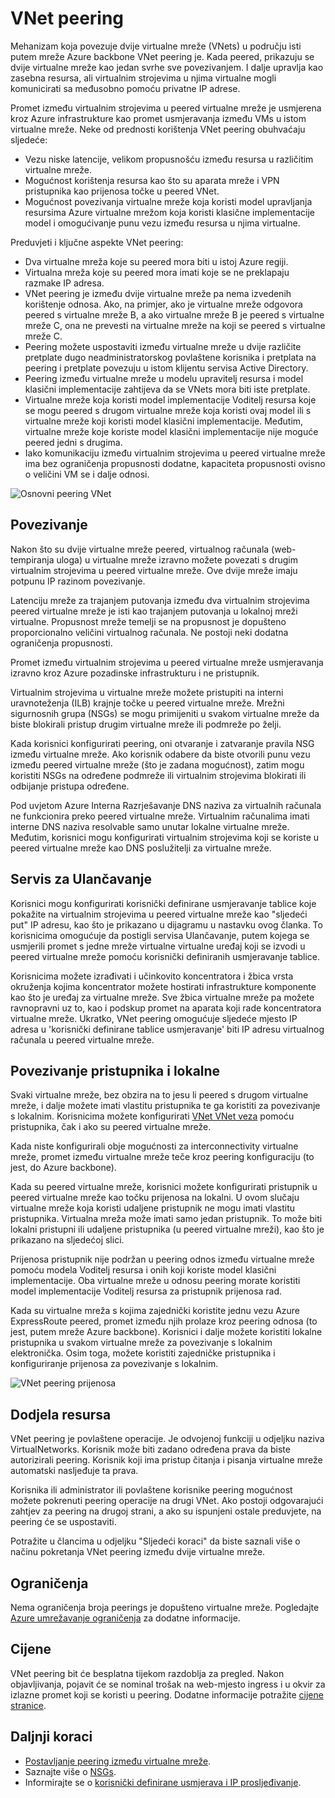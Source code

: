 
<properties
   pageTitle="Azure virtualne mreže peering | Microsoft Azure"
   description="Saznajte više o VNet peering u Azure."
   services="virtual-network"
   documentationCenter="na"
   authors="NarayanAnnamalai"
   manager="jefco"
   editor="tysonn" />
<tags
   ms.service="virtual-network"
   ms.devlang="na"
   ms.topic="get-started-article"
   ms.tgt_pltfrm="na"
   ms.workload="infrastructure-services"
   ms.date="10/17/2016"
   ms.author="narayan" />

# <a name="vnet-peering"></a>VNet peering

Mehanizam koja povezuje dvije virtualne mreže (VNets) u području isti putem mreže Azure backbone VNet peering je. Kada peered, prikazuju se dvije virtualne mreže kao jedan svrhe sve povezivanjem. I dalje upravlja kao zasebna resursa, ali virtualnim strojevima u njima virtualne mogli komunicirati sa međusobno pomoću privatne IP adrese.

Promet između virtualnim strojevima u peered virtualne mreže je usmjerena kroz Azure infrastrukture kao promet usmjeravanja između VMs u istom virtualne mreže. Neke od prednosti korištenja VNet peering obuhvaćaju sljedeće:

- Vezu niske latencije, velikom propusnošću između resursa u različitim virtualne mreže.
- Mogućnost korištenja resursa kao što su aparata mreže i VPN pristupnika kao prijenosa točke u peered VNet.
- Mogućnost povezivanja virtualne mreže koja koristi model upravljanja resursima Azure virtualne mrežom koja koristi klasične implementacije model i omogućivanje punu vezu između resursa u njima virtualne.

Preduvjeti i ključne aspekte VNet peering:

- Dva virtualne mreža koje su peered mora biti u istoj Azure regiji.
- Virtualna mreža koje su peered mora imati koje se ne preklapaju razmake IP adresa.
- VNet peering je između dvije virtualne mreže pa nema izvedenih korištenje odnosa. Ako, na primjer, ako je virtualne mreže odgovora peered s virtualne mreže B, a ako virtualne mreže B je peered s virtualne mreže C, ona ne prevesti na virtualne mreže na koji se peered s virtualne mreže C.
- Peering možete uspostaviti između virtualne mreže u dvije različite pretplate dugo neadministratorskog povlaštene korisnika i pretplata na peering i pretplate povezuju u istom klijentu servisa Active Directory. 
- Peering između virtualne mreže u modelu upravitelj resursa i model klasični implementacije zahtijeva da se VNets mora biti iste pretplate.
- Virtualne mreže koja koristi model implementacije Voditelj resursa koje se mogu peered s drugom virtualne mreže koja koristi ovaj model ili s virtualne mreže koji koristi model klasični implementacije. Međutim, virtualne mreže koje koriste model klasični implementacije nije moguće peered jedni s drugima.
- Iako komunikaciju između virtualnim strojevima u peered virtualne mreže ima bez ograničenja propusnosti dodatne, kapaciteta propusnosti ovisno o veličini VM se i dalje odnosi.


![Osnovni peering VNet](./media/virtual-networks-peering-overview/figure01.png)

## <a name="connectivity"></a>Povezivanje
Nakon što su dvije virtualne mreže peered, virtualnog računala (web-tempiranja uloga) u virtualne mreže izravno možete povezati s drugim virtualnim strojevima u peered virtualne mreže. Ove dvije mreže imaju potpunu IP razinom povezivanje.

Latenciju mreže za trajanjem putovanja između dva virtualnim strojevima peered virtualne mreže je isti kao trajanjem putovanja u lokalnoj mreži virtualne. Propusnost mreže temelji se na propusnost je dopušteno proporcionalno veličini virtualnog računala. Ne postoji neki dodatna ograničenja propusnosti.

Promet između virtualnim strojevima u peered virtualne mreže usmjeravanja izravno kroz Azure pozadinske infrastrukturu i ne pristupnik.

Virtualnim strojevima u virtualne mreže možete pristupiti na interni uravnoteženja (ILB) krajnje točke u peered virtualne mreže. Mrežni sigurnosnih grupa (NSGs) se mogu primijeniti u svakom virtualne mreže da biste blokirali pristup drugim virtualne mreže ili podmreže po želji.

Kada korisnici konfigurirati peering, oni otvaranje i zatvaranje pravila NSG između virtualne mreže. Ako korisnik odabere da biste otvorili punu vezu između peered virtualne mreže (što je zadana mogućnost), zatim mogu koristiti NSGs na određene podmreže ili virtualnim strojevima blokirati ili odbijanje pristupa određene.

Pod uvjetom Azure Interna Razrješavanje DNS naziva za virtualnih računala ne funkcionira preko peered virtualne mreže. Virtualnim računalima imati interne DNS naziva resolvable samo unutar lokalne virtualne mreže. Međutim, korisnici mogu konfigurirati virtualnim strojevima koji se koriste u peered virtualne mreže kao DNS poslužitelji za virtualne mreže.

## <a name="service-chaining"></a>Servis za Ulančavanje
Korisnici mogu konfigurirati korisnički definirane usmjeravanje tablice koje pokažite na virtualnim strojevima u peered virtualne mreže kao "sljedeći put" IP adresu, kao što je prikazano u dijagramu u nastavku ovog članka. To korisnicima omogućuje da postigli servisa Ulančavanje, putem kojega se usmjerili promet s jedne mreže virtualne virtualne uređaj koji se izvodi u peered virtualne mreže pomoću korisnički definiranih usmjeravanje tablice.

Korisnicima možete izrađivati i učinkovito koncentratora i žbica vrsta okruženja kojima koncentrator možete hostirati infrastrukture komponente kao što je uređaj za virtualne mreže. Sve žbica virtualne mreže pa možete ravnopravni uz to, kao i podskup promet na aparata koji rade koncentratora virtualne mreže. Ukratko, VNet peering omogućuje sljedeće mjesto IP adresa u 'korisnički definirane tablice usmjeravanje' biti IP adresu virtualnog računala u peered virtualne mreže.

## <a name="gateways-and-on-premises-connectivity"></a>Povezivanje pristupnika i lokalne
Svaki virtualne mreže, bez obzira na to jesu li peered s drugom virtualne mreže, i dalje možete imati vlastitu pristupnika te ga koristiti za povezivanje s lokalnim. Korisnicima možete konfigurirati [VNet VNet veza](../vpn-gateway/vpn-gateway-vnet-vnet-rm-ps.md) pomoću pristupnika, čak i ako su peered virtualne mreže.

Kada niste konfigurirali obje mogućnosti za interconnectivity virtualne mreže, promet između virtualne mreže teče kroz peering konfiguraciju (to jest, do Azure backbone).

Kada su peered virtualne mreže, korisnici možete konfigurirati pristupnik u peered virtualne mreže kao točku prijenosa na lokalni. U ovom slučaju virtualne mreže koja koristi udaljene pristupnik ne mogu imati vlastitu pristupnika. Virtualna mreža može imati samo jedan pristupnik. To može biti lokalni pristupni ili udaljene pristupnika (u peered virtualne mreži), kao što je prikazano na sljedećoj slici.

Prijenosa pristupnik nije podržan u peering odnos između virtualne mreže pomoću modela Voditelj resursa i onih koji koriste model klasični implementacije. Oba virtualne mreže u odnosu peering morate koristiti model implementacije Voditelj resursa za pristupnik prijenosa rad.

Kada su virtualne mreža s kojima zajednički koristite jednu vezu Azure ExpressRoute peered, promet između njih prolaze kroz peering odnosa (to jest, putem mreže Azure backbone). Korisnici i dalje možete koristiti lokalne pristupnika u svakom virtualne mreže za povezivanje s lokalnim elektronička. Osim toga, možete koristiti zajedničke pristupnika i konfiguriranje prijenosa za povezivanje s lokalnim.

![VNet peering prijenosa](./media/virtual-networks-peering-overview/figure02.png)

## <a name="provisioning"></a>Dodjela resursa
VNet peering je povlaštene operacije. Je odvojenoj funkciji u odjeljku naziva VirtualNetworks. Korisnik može biti zadano određena prava da biste autorizirali peering. Korisnik koji ima pristup čitanja i pisanja virtualne mreže automatski nasljeđuje ta prava.

Korisnika ili administrator ili povlaštene korisnike peering mogućnost možete pokrenuti peering operacije na drugi VNet. Ako postoji odgovarajući zahtjev za peering na drugoj strani, a ako su ispunjeni ostale preduvjete, na peering će se uspostaviti.

Potražite u člancima u odjeljku "Sljedeći koraci" da biste saznali više o načinu pokretanja VNet peering između dvije virtualne mreže.

## <a name="limits"></a>Ograničenja
Nema ograničenja broja peerings je dopušteno virtualne mreže. Pogledajte [Azure umrežavanje ograničenja](../azure-subscription-service-limits.md#networking-limits) za dodatne informacije.

## <a name="pricing"></a>Cijene
VNet peering bit će besplatna tijekom razdoblja za pregled. Nakon objavljivanja, pojavit će se nominal trošak na web-mjesto ingress i u okvir za izlazne promet koji se koristi u peering. Dodatne informacije potražite [cijene stranice](https://azure.microsoft.com/pricing/details/virtual-network).


## <a name="next-steps"></a>Daljnji koraci
- [Postavljanje peering između virtualne mreže](virtual-networks-create-vnetpeering-arm-portal.md).
- Saznajte više o [NSGs](virtual-networks-nsg.md).
- Informirajte se o [korisnički definirane usmjerava i IP prosljeđivanje](virtual-networks-udr-overview.md).
